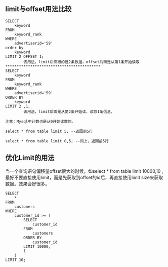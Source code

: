 ## limit与offset用法比较
```
SELECT  
    keyword  
FROM  
    keyword_rank  
WHERE  
    advertiserid='59'  
order by  
    keyword  
LIMIT 2 OFFSET 1; 
        该用法，limit后面跟的是2条数据，offset后面是从第1条开始读取
******************************************
SELECT  
    keyword  
FROM  
    keyword_rank  
WHERE  
    advertiserid='59'  
ORDER BY  
    keyword  
LIMIT 2 ,1;  
        该用法，limit后面是从第2条开始读，读取1条信息。

注意：Mysql中计数也是从0开始读数的。

select * from table limit 5; --返回前5行

select * from table limit 0,5; --同上，返回前5行
```
## 优化Limit的用法
当一个查询语句偏移量offset很大的时候，如select * from table limit 10000,10 , 最好不要直接使用limit，而是先获取到offset的id后，再直接使用limit size来获取数据。效果会好很多。
```
SELECT
    *
FROM
    customers
WHERE
    customer_id >= (
        SELECT
            customer_id
        FROM
            customers
        ORDER BY
            customer_id
        LIMIT 10000,
        1
    )
LIMIT 10;
```